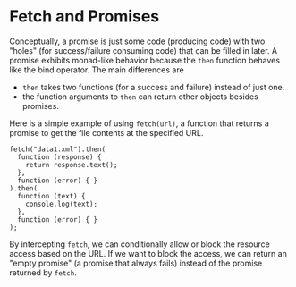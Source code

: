 # Fetch and Promises

Conceptually, a promise is just some code (producing code) with two "holes"
(for success/failure consuming code) that can be filled in later. A promise
exhibits monad-like behavior because the `then` function behaves like the bind
operator. The main differences are
 * `then` takes two functions (for a success and failure) instead of just one.
 * the function arguments to `then` can return other objects besides promises.

Here is a simple example of using `fetch(url)`, a function that returns a
promise to get the file contents at the specified URL.

    fetch("data1.xml").then(
      function (response) {
        return response.text();
      },
      function (error) { }
    ).then(
      function (text) {
        console.log(text);
      },
      function (error) { }
    );

By intercepting `fetch`, we can conditionally allow or block the resource
access based on the URL. If we want to block the access, we can return an
"empty promise" (a promise that always fails) instead of the promise returned
by `fetch`.
